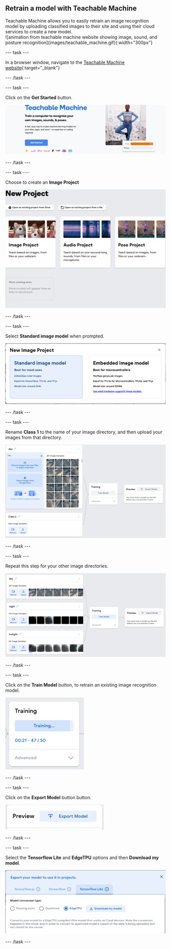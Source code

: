 ## Retrain a model with Teachable Machine

<div style="display: flex; flex-wrap: wrap">
<div style="flex-basis: 200px; flex-grow: 1; margin-right: 15px;">
Teachable Machine allows you to easily retrain an image recognition model by uploading classified images to their site and using their cloud services to create a new model.
</div>
<div>
![animation from teachable machine website showing image, sound, and posture recognition](images/teachable_machine.gif){:width="300px"}
</div>
</div>

--- task ---

In a browser window, navigate to the [Teachable Machine website](https://teachablemachine.withgoogle.com/){:target="_blank"}

--- /task ---

--- task ---

Click on the **Get Started** button.

![teachable machine website with the get started button shown](images/teachable_machine_start.png)

--- /task ---

--- task ---

Choose to create an **Image Project**

![teachable machine website with the three model types shown, image project is on the far left](images/teachable_machine_image.png)

--- /task ---

--- task ---

Select **Standard image model** when prompted.

![teachable machine site with options for standard image model and embedded image model shown](images/teachable_machine_computer_type.png)

--- /task ---

--- task ---

Rename **Class 1** to the name of your image directory, and then upload your images from that directory.

![teachable machine site with images uploaded for the Day class](images/teachable_machine_uploade_images.png)

--- /task ---

--- task ---

Repeat this step for your other image directories.

![teachable machine site with three classes of images loaded](images/teachable_machine_3_classes.png)

--- /task ---

--- task ---

Click on the **Train Model** button, to retrain an existing image recognition model.

![teachable machine site with the training process shown](images/teachable_machine_training.png)

--- /task ---

--- task ---

Click on the **Export Model** button button.

![teachable machine site with the export model button shown](images/teachable_machine_export_model.png)

--- /task ---

--- task ---

Select the **Tensorflow Lite** and **EdgeTPU** options and then **Download my model**.

![teachable machine site with the options shown for downloading a model](images/teachable_machine_export_model_options.png)

--- /task ---